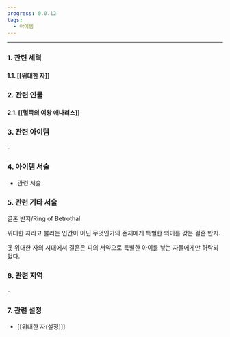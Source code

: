 ```yaml
---
progress: 0.0.12
tags:
  - 아이템
---
```

---
### 1. 관련 세력 
#### 1.1. [[위대한 자]]

### 2. 관련 인물
#### 2.1. [[혈족의 여왕 애나리스]]

### 3. 관련 아이템
\-

### 4. 아이템 서술
- 관련 서술

### 5. 관련 기타 서술
결혼 반지/Ring of Betrothal

위대한 자라고 불리는 인간이 아닌 무엇인가의 존재에게 특별한 의미를 갖는 결혼 반지.  
  
옛 위대한 자의 시대에서 결혼은 피의 서약으로 특별한 아이를 낳는 자들에게만 허락되었다.

### 6. 관련 지역
\-
### 7. 관련 설정
- [[위대한 자(설정)]]